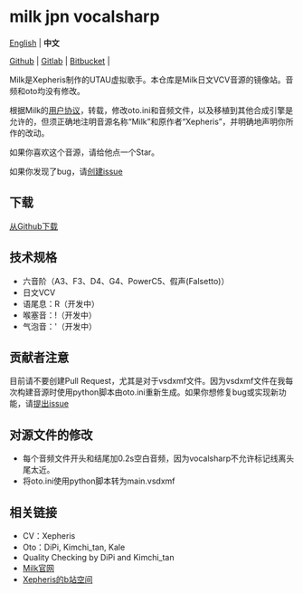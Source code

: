 # milk jpn vocalsharp

[English](README.md) | **中文**

[Github](https://github.com/oxygen-dioxide/milk-jpn-vocalsharp/blob/main/README_zh.md) | 
[Gitlab](https://gitlab.com/oxygen-dioxide/milk-jpn-vocalsharp/-/blob/main/README_zh.md) | 
[Bitbucket](https://bitbucket.org/oxygendioxide/milk-jpn-vocalsharp/src/main/README_zh.md) |

Milk是Xepheris制作的UTAU虚拟歌手。本仓库是Milk日文VCV音源的镜像站。音频和oto均没有修改。

根据Milk的[用户协议](https://github.com/oxygen-dioxide/milk-jpn/blob/main/license.md)，转载，修改oto.ini和音频文件，以及移植到其他合成引擎是允许的，但须正确地注明音源名称“Milk”和原作者“Xepheris”，并明确地声明你所作的改动。

如果你喜欢这个音源，请给他点一个Star。

如果你发现了bug，请[创建issue](https://github.com/oxygen-dioxide/milk-jpn-vocalsharp/issues/new)

## 下载
[从Github下载](https://github.com/oxygen-dioxide/milk-jpn-vocalsharp/releases)

## 技术规格
- 六音阶（A3、F3、D4、G4、PowerC5、假声(Falsetto)）
- 日文VCV
- 语尾息：R（开发中）
- 喉塞音：!（开发中）
- 气泡音：'（开发中）

## 贡献者注意
目前请不要创建Pull Request，尤其是对于vsdxmf文件。因为vsdxmf文件在我每次构建音源时使用python脚本由oto.ini重新生成。如果你想修复bug或实现新功能，请[提出issue](https://github.com/oxygen-dioxide/milk-jpn-vocalsharp/issues/new)

## 对源文件的修改
- 每个音频文件开头和结尾加0.2s空白音频，因为vocalsharp不允许标记线离头尾太近。
- 将oto.ini使用python脚本转为main.vsdxmf

## 相关链接
- CV：Xepheris
- Oto：DiPi, Kimchi_tan, Kale
- Quality Checking by DiPi and Kimchi_tan
- [Milk官网](https://xepheris.wixsite.com/milk)
- [Xepheris的b站空间](https://space.bilibili.com/618761702/dynamic)